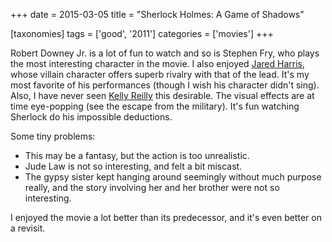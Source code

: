 +++
date = 2015-03-05
title = "Sherlock Holmes: A Game of Shadows"

[taxonomies]
tags = ['good', '2011']
categories = ['movies']
+++

Robert Downey Jr. is a lot of fun to watch and so is Stephen Fry, who
plays the most interesting character in the movie. I also enjoyed [Jared
Harris], whose villain character offers superb rivalry with that of the
lead. It\'s my most favorite of his performances (though I wish his
character didn\'t sing). Also, I have never seen [Kelly Reilly] this
desirable. The visual effects are at time eye-popping (see the escape
from the military). It\'s fun watching Sherlock do his impossible
deductions.

Some tiny problems:

-   This may be a fantasy, but the action is too unrealistic.
-   Jude Law is not so interesting, and felt a bit miscast.
-   The gypsy sister kept hanging around seemingly without much purpose
    really, and the story involving her and her brother were not so
    interesting.

I enjoyed the movie a lot better than its predecessor, and it\'s even
better on a revisit.

  [Jared Harris]: http://en.wikipedia.org/wiki/Jared_Harris
  [Kelly Reilly]: http://en.wikipedia.org/wiki/Kelly_Reilly
